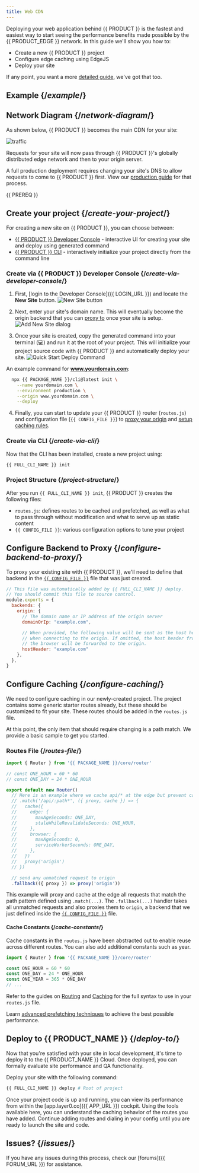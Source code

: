 ```yaml
---
title: Web CDN
---
```


Deploying your web application behind {{ PRODUCT }} is the fastest and easiest way to start seeing the performance benefits made possible by the {{ PRODUCT_EDGE }} network. In this guide we'll show you how to:

- Create a new {{ PRODUCT }} project
- Configure edge caching using EdgeJS
- Deploy your site

If any point, you want a more [detailed guide](/guides/traditional_sites), we've got that too.

## Example {/*example*/}

<ExampleButtons
  title="Web CDN"
  siteUrl="https://layer0-docs-cdn-starter-template-default.layer0-limelight.link"
  repoUrl="https://github.com/layer0-docs/layer0-cdn-example" 
  deployFromRepo />

## Network Diagram {/*network-diagram*/}

As shown below, {{ PRODUCT }} becomes the main CDN for your site:

![traffic](/images/starter/traffic.png)

Requests for your site will now pass through {{ PRODUCT }}'s globally distributed edge network and then to your origin server.

A full production deployment requires changing your site's DNS to allow requests to come to {{ PRODUCT }} first. View our [production guide](/guides/production) for that process.

{{ PREREQ }}

## Create your project {/*create-your-project*/}

For creating a new site on {{ PRODUCT }}, you can choose between:
- [{{ PRODUCT }} Developer Console](#create-via-developer-console) - interactive UI for creating your site and deploy using generated command
- [{{ PRODUCT }} CLI](#create-via-cli) - interactively initialize your project directly from the command line

### Create via {{ PRODUCT }} Developer Console {/*create-via-developer-console*/}

1. First, [login to the Developer Console]({{ LOGIN_URL }}) and locate the **New Site** button.
  ![New Site button](/images/app-edge/new-site-button.png)

2. Next, enter your site's domain name. This will eventually become the origin backend that you can [proxy to](cookbook#proxying-an-origin) once your site is setup.
  ![Add New Site dialog](/images/app-edge/add-new-site-dialog.png)

3. Once your site is created, copy the generated command into your terminal (💻) and run it at the root of your project. This will initialize your project source code with {{ PRODUCT }} and automatically deploy your site.
  ![Quick Start Deploy Command](/images/app-edge/quickstart-deploy-command.png)

  An example command for **www.yourdomain.com**:
  ```bash
    npx {{ PACKAGE_NAME }}/cli@latest init \
      --name yourdomain.com \
      --environment production \
      --origin www.yourdomain.com \
      --deploy
  ```

4. Finally, you can start to update your {{ PRODUCT }} router (`routes.js`) and configuration file (`{{ CONFIG_FILE }}`) to [proxy your origin](#configure-backend-to-proxy) and [setup caching rules](#configure-caching).
### Create via CLI {/*create-via-cli*/}
Now that the CLI has been installed, create a new project using:

```bash
{{ FULL_CLI_NAME }} init
```

### Project Structure {/*project-structure*/}

After you run `{{ FULL_CLI_NAME }} init`, {{ PRODUCT }} creates the following files:

- `routes.js`: defines routes to be cached and prefetched, as well as what to pass through without modification and what to serve up as static content
- `{{ CONFIG_FILE }}`: various configuration options to tune your project

## Configure Backend to Proxy {/*configure-backend-to-proxy*/}

To proxy your existing site with {{ PRODUCT }}, we'll need to define that backend in the [`{{ CONFIG_FILE }}`](edgio_config) file that was just created.

```js filename="./{{ CONFIG_FILE}}"
// This file was automatically added by {{ FULL_CLI_NAME }} deploy.
// You should commit this file to source control.
module.exports = {
  backends: {
    origin: {
      // The domain name or IP address of the origin server
      domainOrIp: "example.com",

      // When provided, the following value will be sent as the host header 
      // when connecting to the origin. If omitted, the host header from 
      // the browser will be forwarded to the origin.
      hostHeader: "example.com"
    },
  },
}
```

## Configure Caching {/*configure-caching*/}

We need to configure caching in our newly-created project. The project contains some generic starter routes already, but these should be customized to fit your site. These routes should be added in the `routes.js` file.

At this point, the only item that should require changing is a path match. We provide a basic sample to get you started.
### Routes File {/*routes-file*/}

```js filename="./routes.js"
import { Router } from '{{ PACKAGE_NAME }}/core/router'

// const ONE_HOUR = 60 * 60
// const ONE_DAY = 24 * ONE_HOUR

export default new Router()
  // Here is an example where we cache api/* at the edge but prevent caching in the browser
  // .match('/api/:path*', ({ proxy, cache }) => {
  //   cache({
  //     edge: {
  //       maxAgeSeconds: ONE_DAY,
  //       staleWhileRevalidateSeconds: ONE_HOUR,
  //     },
  //     browser: {
  //       maxAgeSeconds: 0,
  //       serviceWorkerSeconds: ONE_DAY,
  //     },
  //   })
  //   proxy('origin')
  // })

  // send any unmatched request to origin
  .fallback(({ proxy }) => proxy('origin'))
```

This example will proxy and cache at the edge all requests that match the path pattern defined using `.match(...)`. The `.fallback(...)` handler takes all unmatched requests and also proxies them to `origin`, a backend that we just defined inside the [`{{ CONFIG_FILE }}`](edgio_config) file.

#### Cache Constants {/*cache-constants*/}
Cache constants in the `routes.js` have been abstracted out to enable reuse across different routes. You can also add additional constants such as year.

```js filename="./routes.js"
import { Router } from '{{ PACKAGE_NAME }}/core/router'

const ONE_HOUR = 60 * 60
const ONE_DAY = 24 * ONE_HOUR
const ONE_YEAR = 365 * ONE_DAY
// ...
```

Refer to the guides on [Routing](routing) and [Caching](caching) for the full syntax to use in your `routes.js` file.

Learn [advanced prefetching techniques](prefetching) to achieve the best possible performance.

## Deploy to {{ PRODUCT_NAME }} {/*deploy-to*/}

Now that you're satisfied with your site in local development, it's time to deploy it to the {{ PRODUCT_NAME }} Cloud. Once deployed, you can formally evaluate site performance and QA functionality.

Deploy your site with the following command:

```bash
{{ FULL_CLI_NAME }} deploy # Root of project
```

Once your project code is up and running, you can view its performance from within the [app.layer0.co]({{ APP_URL }}) cockpit. Using the tools available here, you can understand the caching behavior of the routes you have added. Continue adding routes and dialing in your config until you are ready to launch the site and code.

## Issues? {/*issues*/}

If you have any issues during this process, check our [forums]({{ FORUM_URL }}) for assistance.
